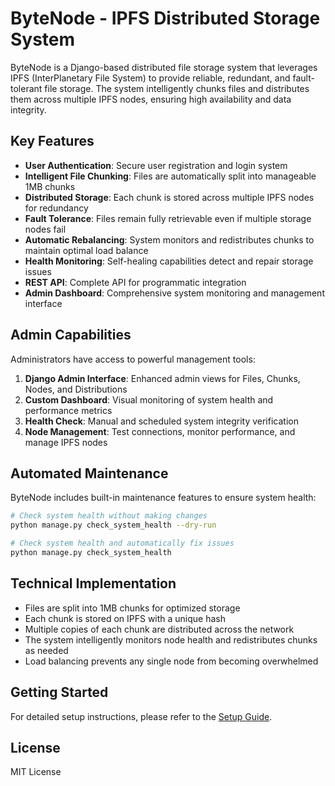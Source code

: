 # ByteNode - IPFS Distributed Storage System

ByteNode is a Django-based distributed file storage system that leverages IPFS (InterPlanetary File System) to provide reliable, redundant, and fault-tolerant file storage. The system intelligently chunks files and distributes them across multiple IPFS nodes, ensuring high availability and data integrity.

## Key Features

- **User Authentication**: Secure user registration and login system
- **Intelligent File Chunking**: Files are automatically split into manageable 1MB chunks
- **Distributed Storage**: Each chunk is stored across multiple IPFS nodes for redundancy
- **Fault Tolerance**: Files remain fully retrievable even if multiple storage nodes fail
- **Automatic Rebalancing**: System monitors and redistributes chunks to maintain optimal load balance
- **Health Monitoring**: Self-healing capabilities detect and repair storage issues
- **REST API**: Complete API for programmatic integration
- **Admin Dashboard**: Comprehensive system monitoring and management interface

## Admin Capabilities

Administrators have access to powerful management tools:

1. **Django Admin Interface**: Enhanced admin views for Files, Chunks, Nodes, and Distributions
2. **Custom Dashboard**: Visual monitoring of system health and performance metrics
3. **Health Check**: Manual and scheduled system integrity verification
4. **Node Management**: Test connections, monitor performance, and manage IPFS nodes

## Automated Maintenance

ByteNode includes built-in maintenance features to ensure system health:

```bash
# Check system health without making changes
python manage.py check_system_health --dry-run

# Check system health and automatically fix issues
python manage.py check_system_health
```

## Technical Implementation

- Files are split into 1MB chunks for optimized storage
- Each chunk is stored on IPFS with a unique hash
- Multiple copies of each chunk are distributed across the network
- The system intelligently monitors node health and redistributes chunks as needed
- Load balancing prevents any single node from becoming overwhelmed

## Getting Started

For detailed setup instructions, please refer to the [Setup Guide](setup.md).

## License

MIT License
